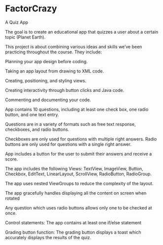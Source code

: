 # FactorCrazy
A Quiz App

The goal is to create an educational app that quizzes a user about a certain topic (Planet Earth). 

This project is about combining various ideas and skills we’ve been practicing throughout the course. They include:

Planning your app design before coding.

Taking an app layout from drawing to XML code.

Creating, positioning, and styling views.

Creating interactivity through button clicks and Java code.

Commenting and documenting your code.

App contains 10 questions, including at least one check box, one radio button, and one text entry.

Questions are in a variety of formats such as free text response, checkboxes, and radio buttons.

Checkboxes are only used for questions with multiple right answers. Radio buttons are only used for questions with a single right answer.

App includes a button for the user to submit their answers and receive a score.

The app includes the following Views: TextView, ImageView, Button, Checkbox, EditText, LinearLayout, ScrollView, RadioButton, RadioGroup.

The app uses nested ViewGroups to reduce the complexity of the layout.

The app gracefully handles displaying all the content on screen when rotated

Any question which uses radio buttons allows only one to be checked at once.

Control statements: The app contains at least one if/else statement

Grading button function: The grading button displays a toast which accurately displays the results of the quiz.

